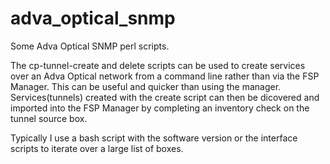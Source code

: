 adva_optical_snmp
=================

Some Adva Optical SNMP perl scripts.

The cp-tunnel-create and delete scripts can be used to create services over an Adva Optical network from a command line rather than via the FSP Manager. This can be useful and quicker than using the manager. Services(tunnels) created with the create script can then be dicovered and imported into the FSP Manager by completing an inventory check on the tunnel source box. 

Typically I use a bash script with the software version or the interface scripts to iterate over a large list of boxes. 
 
